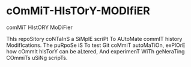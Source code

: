 # cOmMiT-HIsTOrY-MODIfiER
comMiT HIstORY MoDiFier

ThIs repoSitory coNTaInS a SiMplE scriPt To AUtoMate commIT history ModifIcations. The puRpoSe iS To test Git coMmiT autoMaTiOn, exPlOrE how cOmmIt hIsTorY can be aLtered, And experimenT WiTh geNeraTing COmmiTs uSiNg scripTs.

